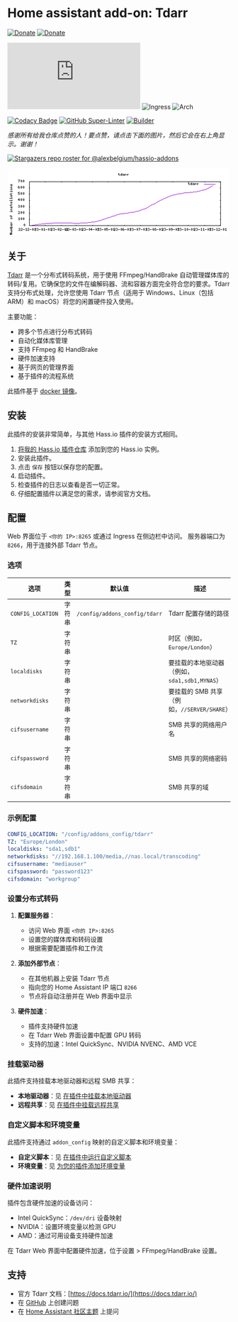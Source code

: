 # Home assistant add-on: Tdarr

[![Donate][donation-badge]](https://www.buymeacoffee.com/alexbelgium)
[![Donate][paypal-badge]](https://www.paypal.com/donate/?hosted_button_id=DZFULJZTP3UQA)

![Version](https://img.shields.io/badge/dynamic/json?label=版本&query=%24.version&url=https%3A%2F%2Fraw.githubusercontent.com%2Falexbelgium%2Fhassio-addons%2Fmaster%2Ftdarr%2Fconfig.json)
![Ingress](https://img.shields.io/badge/dynamic/json?label=Ingress&query=%24.ingress&url=https%3A%2F%2Fraw.githubusercontent.com%2Falexbelgium%2Fhassio-addons%2Fmaster%2Ftdarr%2Fconfig.json)
![Arch](https://img.shields.io/badge/dynamic/json?color=success&label=Arch&query=%24.arch&url=https%3A%2F%2Fraw.githubusercontent.com%2Falexbelgium%2Fhassio-addons%2Fmaster%2Ftdarr%2Fconfig.json)

[![Codacy Badge](https://app.codacy.com/project/badge/Grade/9c6cf10bdbba45ecb202d7f579b5be0e)](https://www.codacy.com/gh/alexbelgium/hassio-addons/dashboard?utm_source=github.com&utm_medium=referral&utm_content=alexbelgium/hassio-addons&utm_campaign=Badge_Grade)
[![GitHub Super-Linter](https://img.shields.io/github/actions/workflow/status/alexbelgium/hassio-addons/weekly-supelinter.yaml?label=Lint%20code%20base)](https://github.com/alexbelgium/hassio-addons/actions/workflows/weekly-supelinter.yaml)
[![Builder](https://img.shields.io/github/actions/workflow/status/alexbelgium/hassio-addons/onpush_builder.yaml?label=Builder)](https://github.com/alexbelgium/hassio-addons/actions/workflows/onpush_builder.yaml)

[donation-badge]: https://img.shields.io/badge/Buy%20me%20a%20coffee%20(no%20paypal)-%23d32f2f?logo=buy-me-a-coffee&style=flat&logoColor=white
[paypal-badge]: https://img.shields.io/badge/Buy%20me%20a%20coffee%20with%20Paypal-0070BA?logo=paypal&style=flat&logoColor=white

_感谢所有给我仓库点赞的人！要点赞，请点击下面的图片，然后它会在右上角显示。谢谢！_

[![Stargazers repo roster for @alexbelgium/hassio-addons](https://raw.githubusercontent.com/alexbelgium/hassio-addons/master/.github/stars2.svg)](https://github.com/alexbelgium/hassio-addons/stargazers)

![下载趋势](https://raw.githubusercontent.com/alexbelgium/hassio-addons/master/tdarr/stats.png)

## 关于

[Tdarr](https://tdarr.io) 是一个分布式转码系统，用于使用 FFmpeg/HandBrake 自动管理媒体库的转码/复用。它确保您的文件在编解码器、流和容器方面完全符合您的要求。Tdarr 支持分布式处理，允许您使用 Tdarr 节点（适用于 Windows、Linux（包括 ARM）和 macOS）将您的闲置硬件投入使用。

主要功能：
- 跨多个节点进行分布式转码
- 自动化媒体库管理
- 支持 FFmpeg 和 HandBrake
- 硬件加速支持
- 基于网页的管理界面
- 基于插件的流程系统

此插件基于 [docker 镜像](https://hub.docker.com/r/hurlenko/Tdarr)。

## 安装

此插件的安装非常简单，与其他 Hass.io 插件的安装方式相同。

1. [将我的 Hass.io 插件仓库][repository] 添加到您的 Hass.io 实例。
2. 安装此插件。
3. 点击 `保存` 按钮以保存您的配置。
4. 启动插件。
5. 检查插件的日志以查看是否一切正常。
6. 仔细配置插件以满足您的需求，请参阅官方文档。

## 配置

Web 界面位于 `<你的 IP>:8265` 或通过 Ingress 在侧边栏中访问。
服务器端口为 `8266`，用于连接外部 Tdarr 节点。

### 选项

| 选项 | 类型 | 默认值 | 描述 |
|------|------|--------|-------|
| `CONFIG_LOCATION` | 字符串 | `/config/addons_config/tdarr` | Tdarr 配置存储的路径 |
| `TZ` | 字符串 | | 时区（例如，`Europe/London`） |
| `localdisks` | 字符串 | | 要挂载的本地驱动器（例如，`sda1,sdb1,MYNAS`） |
| `networkdisks` | 字符串 | | 要挂载的 SMB 共享（例如，`//SERVER/SHARE`） |
| `cifsusername` | 字符串 | | SMB 共享的网络用户名 |
| `cifspassword` | 字符串 | | SMB 共享的网络密码 |
| `cifsdomain` | 字符串 | | SMB 共享的域 |

### 示例配置

```yaml
CONFIG_LOCATION: "/config/addons_config/tdarr"
TZ: "Europe/London"
localdisks: "sda1,sdb1"
networkdisks: "//192.168.1.100/media,//nas.local/transcoding"
cifsusername: "mediauser"
cifspassword: "password123"
cifsdomain: "workgroup"
```

### 设置分布式转码

1. **配置服务器**：
   - 访问 Web 界面 `<你的 IP>:8265`
   - 设置您的媒体库和转码设置
   - 根据需要配置插件和工作流

2. **添加外部节点**：
   - 在其他机器上安装 Tdarr 节点
   - 指向您的 Home Assistant IP 端口 `8266`
   - 节点将自动注册并在 Web 界面中显示

3. **硬件加速**：
   - 插件支持硬件加速
   - 在 Tdarr Web 界面设置中配置 GPU 转码
   - 支持的加速：Intel QuickSync、NVIDIA NVENC、AMD VCE

### 挂载驱动器

此插件支持挂载本地驱动器和远程 SMB 共享：

- **本地驱动器**：见 [在插件中挂载本地驱动器](https://github.com/alexbelgium/hassio-addons/wiki/Mounting-Local-Drives-in-Addons)
- **远程共享**：见 [在插件中挂载远程共享](https://github.com/alexbelgium/hassio-addons/wiki/Mounting-remote-shares-in-Addons)

### 自定义脚本和环境变量

此插件支持通过 `addon_config` 映射的自定义脚本和环境变量：

- **自定义脚本**：见 [在插件中运行自定义脚本](https://github.com/alexbelgium/hassio-addons/wiki/Running-custom-scripts-in-Addons)
- **环境变量**：见 [为您的插件添加环境变量](https://github.com/alexbelgium/hassio-addons/wiki/Add-Environment-variables-to-your-Addon)

### 硬件加速说明

插件包含硬件加速的设备访问：
- Intel QuickSync：`/dev/dri` 设备映射
- NVIDIA：设置环境变量以检测 GPU
- AMD：通过可用设备支持硬件加速

在 Tdarr Web 界面中配置硬件加速，位于设置 > FFmpeg/HandBrake 设置。

## 支持

- 官方 Tdarr 文档：[https://docs.tdarr.io/](https://docs.tdarr.io/)
- 在 [GitHub](https://github.com/alexbelgium/hassio-addons/issues) 上创建问题
- 在 [Home Assistant 社区主题](https://community.home-assistant.io/t/home-assistant-addon-tdarr/282108/3) 上提问

[repository]: https://github.com/alexbelgium/hassio-addons